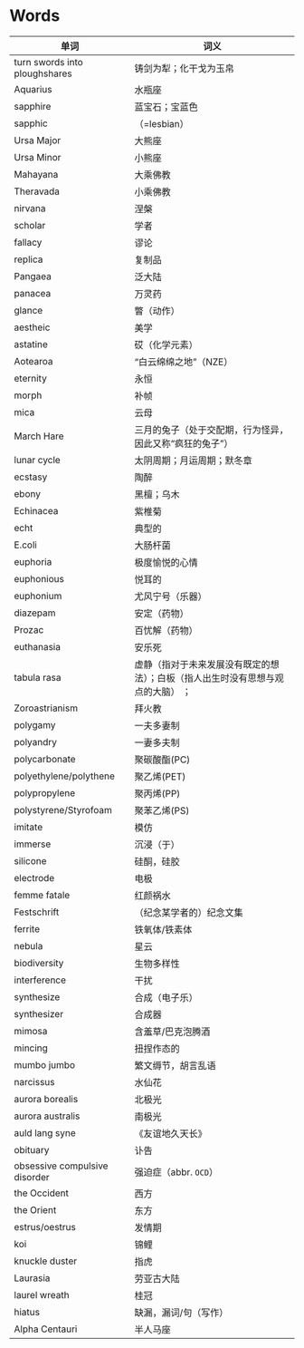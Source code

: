 # Words
|             单词              |                                  词义                                   |
| ----------------------------- | ---------------------------------------------------------------------- |
| turn swords into ploughshares | 铸剑为犁；化干戈为玉帛                                                    |
| Aquarius                      | 水瓶座                                                                  |
| sapphire                      | 蓝宝石；宝蓝色                                                           |
| sapphic                       | （=lesbian）                                                            |
| Ursa Major                    | 大熊座                                                                  |
| Ursa Minor                    | 小熊座                                                                  |
| Mahayana                      | 大乘佛教                                                                |
| Theravada                     | 小乘佛教                                                                |
| nirvana                       | 涅槃                                                                    |
| scholar                       | 学者                                                                    |
| fallacy                       | 谬论                                                                    |
| replica                       | 复制品                                                                  |
| Pangaea                       | 泛大陆                                                                  |
| panacea                       | 万灵药                                                                  |
| glance                        | 瞥（动作）                                                              |
| aestheic                      | 美学                                                                    |
| astatine                      | 砹（化学元素）                                                           |
| Aotearoa                      | “白云绵绵之地”（NZE）                                                    |
| eternity                      | 永恒                                                                    |
| morph                         | 补帧                                                                    |
| mica                          | 云母                                                                    |
| March Hare                    | 三月的兔子（处于交配期，行为怪异，因此又称“疯狂的兔子”）                     |
| lunar cycle                   | 太阴周期；月运周期；默冬章                                                |
| ecstasy                       | 陶醉                                                                    |
| ebony                         | 黑檀；乌木                                                              |
| Echinacea                     | 紫椎菊                                                                  |
| echt                          | 典型的                                                                  |
| E.coli                        | 大肠杆菌                                                                |
| euphoria                      | 极度愉悦的心情                                                           |
| euphonious                    | 悦耳的                                                                  |
| euphonium                     | 尤风宁号（乐器）                                                         |
| diazepam                      | 安定（药物）                                                             |
| Prozac                        | 百忧解（药物）                                                           |
| euthanasia                    | 安乐死                                                                  |
| tabula rasa                   | 虚静（指对于未来发展没有既定的想法）；白板（指人出生时没有思想与观点的大脑） ； |
| Zoroastrianism                | 拜火教                                                                  |
| polygamy                      | 一夫多妻制                                                              |
| polyandry                     | 一妻多夫制                                                              |
| polycarbonate                 | 聚碳酸酯(PC)                                                            |
| polyethylene/polythene        | 聚乙烯(PET)                                                             |
| polypropylene                 | 聚丙烯(PP)                                                              |
| polystyrene/Styrofoam         | 聚苯乙烯(PS)                                                            |
| imitate                       | 模仿                                                                    |
| immerse                       | 沉浸（于）                                                              |
| silicone                      | 硅酮，硅胶                                                              |
| electrode                     | 电极                                                                    |
| femme fatale                  | 红颜祸水                                                                |
| Festschrift                   | （纪念某学者的）纪念文集                                                  |
| ferrite                       | 铁氧体/铁素体                                                            |
| nebula                        | 星云                                                                    |
| biodiversity                  | 生物多样性                                                              |
| interference                  | 干扰                                                                    |
| synthesize                    | 合成（电子乐）                                                           |
| synthesizer                   | 合成器                                                                  |
| mimosa                        | 含羞草/巴克泡腾酒                                                        |
| mincing                       | 扭捏作态的                                                              |
| mumbo jumbo                   | 繁文缛节，胡言乱语                                                       |
| narcissus                     | 水仙花                                                                  |
| aurora borealis               | 北极光                                                                  |
| aurora australis              | 南极光                                                                  |
| auld lang syne                | 《友谊地久天长》                                                         |
| obituary                      | 讣告                                                                    |
| obsessive compulsive disorder | 强迫症（abbr. `OCD`）                                                   |
| the Occident                  | 西方                                                                    |
| the Orient                    | 东方                                                                    |
| estrus/oestrus                | 发情期                                                                  |
| koi                           | 锦鲤                                                                    |
| knuckle duster                | 指虎                                                                    |
| Laurasia                      | 劳亚古大陆                                                              |
| laurel wreath                 | 桂冠                                                                    |
| hiatus                        | 缺漏，漏词/句（写作）                                                     |
| Alpha Centauri                | 半人马座                                                                |